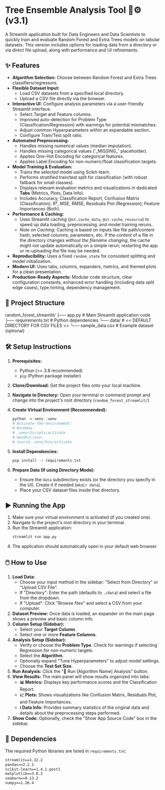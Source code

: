 # Tree Ensemble Analysis Tool 🌳⚙️ (v3.1)

A Streamlit application built for Data Engineers and Data Scientists to quickly train and evaluate Random Forest and Extra Trees models on tabular datasets. This version includes options for loading data from a directory or via direct file upload, along with performance and UI refinements.

## ✨ Features

* **Algorithm Selection:** Choose between Random Forest and Extra Trees classifiers/regressors.
* **Flexible Dataset Input:**
    * Load CSV datasets from a specified local directory.
    * Upload a CSV file directly via the browser.
* **Interactive UI:** Configure analysis parameters via a user-friendly Streamlit interface.
    * Select Target and Feature columns.
    * Improved auto-detection for Problem Type (Classification/Regression) with warnings for potential mismatches.
    * Adjust common Hyperparameters within an expandable section.
    * Configure Train/Test split ratio.
* **Automated Preprocessing:**
    * Handles missing numerical values (median imputation).
    * Handles missing categorical values ('\_MISSING\_' placeholder).
    * Applies One-Hot Encoding for categorical features.
    * Applies Label Encoding for non-numeric/float classification targets.
* **Model Training & Evaluation:**
    * Trains the selected model using Scikit-learn.
    * Performs stratified train/test split for classification (with robust fallback for small classes).
    * Displays relevant evaluation metrics and visualizations in dedicated **Tabs** (Metrics, Plots, Data Info).
    * Includes Accuracy, Classification Report, Confusion Matrix (Classification); R², MSE, RMSE, Residuals Plot (Regression); Feature Importances (Both).
* **Performance & Caching:**
    * Uses Streamlit caching (`@st.cache_data`, `@st.cache_resource`) to speed up data loading, preprocessing, and model training reruns.
    * *Note on Caching:* Caching is based on inputs like file path/content hash, selected columns, parameters, etc. If the *content* of a file in the directory changes *without the filename changing*, the cache might not update automatically on a simple rerun; restarting the app or re-uploading the file may be needed.
* **Reproducibility:** Uses a fixed `random_state` for consistent splitting and model initialization.
* **Modern UI:** Uses tabs, columns, expanders, metrics, and themed plots for a clean presentation.
* **Production-Ready Aspects:** Modular code structure, clear configuration constants, enhanced error handling (including data split edge cases), type hinting, dependency management.

## 📂 Project Structure

random_forest_streamlit/
├── app.py                 # Main Streamlit application code
├── requirements.txt       # Python dependencies
└── data/                  # << DEFAULT DIRECTORY FOR CSV FILES >>
└── sample_data.csv    # Example dataset (optional)

## 🛠️ Setup Instructions

1.  **Prerequisites:**
    * Python (>= 3.8 recommended)
    * `pip` (Python package installer)

2.  **Clone/Download:** Get the project files onto your local machine.

3.  **Navigate to Directory:** Open your terminal or command prompt and change into the project's root directory (`random_forest_streamlit/`).

4.  **Create Virtual Environment (Recommended):**
    ```bash
    python -m venv .venv
    # Activate the environment:
    # Windows:
    # .venv\Scripts\activate
    # macOS/Linux:
    # source .venv/bin/activate
    ```

5.  **Install Dependencies:**
    ```bash
    pip install -r requirements.txt
    ```

6.  **Prepare Data (If using Directory Mode):**
    * Ensure the `data` subdirectory exists (or the directory you specify in the UI). Create it if needed (`mkdir data`).
    * Place your CSV dataset files inside that directory.

## ▶️ Running the App

1.  Make sure your virtual environment is activated (if you created one).
2.  Navigate to the project's root directory in your terminal.
3.  Run the Streamlit application:
    ```bash
    streamlit run app.py
    ```
4.  The application should automatically open in your default web browser.

## 🖱️ How to Use

1.  **Load Data:**
    * Choose your input method in the sidebar: "Select from Directory" or "Upload CSV File".
    * If "Directory": Enter the path (defaults to `./data`) and select a file from the dropdown.
    * If "Upload": Click "Browse files" and select a CSV from your computer.
2.  **Dataset Preview:** Once data is loaded, an expander on the main page shows a preview and basic column info.
3.  **Column Setup (Sidebar):**
    * Select your **Target Column**.
    * Select one or more **Feature Columns**.
4.  **Analysis Setup (Sidebar):**
    * Verify or choose the **Problem Type**. Check for warnings if selecting Regression for non-numeric targets.
    * Select the **Algorithm**.
    * Optionally expand "Tune Hyperparameters" to adjust model settings.
    * Choose the **Test Set Size**.
5.  **Run Analysis:** Click the "🚀 Run \[Algorithm Name] Analysis" button.
6.  **View Results:** The main panel will show results organized into tabs:
    * **📊 Metrics:** Displays key performance scores and the Classification Report.
    * **📈 Plots:** Shows visualizations like Confusion Matrix, Residuals Plot, and Feature Importances.
    * **ℹ️ Data Info:** Provides summary statistics of the original data and details about the preprocessing steps performed.
7.  **Show Code:** Optionally, check the "Show App Source Code" box in the sidebar.

## 📜 Dependencies

The required Python libraries are listed in `requirements.txt`:

```txt
streamlit==1.32.2
pandas==2.2.1
scikit-learn==1.4.1.post1
matplotlib==3.8.3
seaborn==0.13.2
numpy==1.26.4
